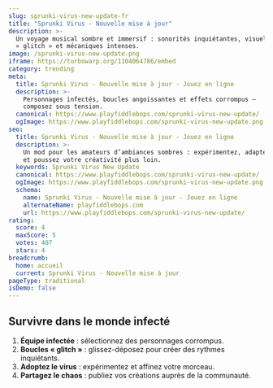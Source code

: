 ```yaml
---
slug: sprunki-virus-new-update-fr
title: "Sprunki Virus - Nouvelle mise à jour"
description: >-
  Un voyage musical sombre et immersif : sonorités inquiétantes, visuels 
  « glitch » et mécaniques intenses.
image: /sprunki-virus-new-update.png
iframe: https://turbowarp.org/1104064786/embed
category: trending
meta:
  title: Sprunki Virus - Nouvelle mise à jour - Jouez en ligne
  description: >-
    Personnages infectés, boucles angoissantes et effets corrompus — 
    composez sous tension.
  canonical: https://www.playfiddlebops.com/sprunki-virus-new-update/
  ogImage: https://www.playfiddlebops.com/sprunki-virus-new-update.png
seo:
  title: Sprunki Virus - Nouvelle mise à jour - Jouez en ligne
  description: >-
    Un mod pour les amateurs d’ambiances sombres : expérimentez, adaptez-vous, 
    et poussez votre créativité plus loin.
  keywords: Sprunki Virus New Update
  canonical: https://www.playfiddlebops.com/sprunki-virus-new-update/
  ogImage: https://www.playfiddlebops.com/sprunki-virus-new-update.png
  schema:
    name: Sprunki Virus - Nouvelle mise à jour - Jouez en ligne
    alternateName: playfiddlebops.com
    url: https://www.playfiddlebops.com/sprunki-virus-new-update/
rating:
  score: 4
  maxScore: 5
  votes: 407
  stars: 4
breadcrumb:
  home: accueil
  current: Sprunki Virus - Nouvelle mise à jour
pageType: traditional
isDemo: false
---
```


## Survivre dans le monde infecté

1. **Équipe infectée** : sélectionnez des personnages corrompus.
2. **Boucles « glitch »** : glissez-déposez pour créer des rythmes inquiétants.
3. **Adoptez le virus** : expérimentez et affinez votre morceau.
4. **Partagez le chaos** : publiez vos créations auprès de la communauté.
